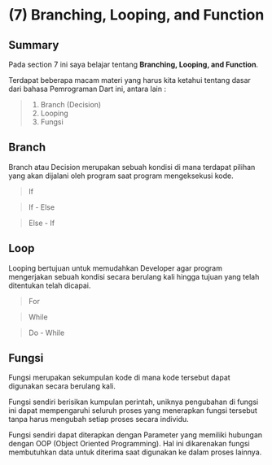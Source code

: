 # **(7) Branching, Looping, and Function**

## **Summary**
Pada section 7 ini saya belajar tentang **Branching, Looping, and Function**.

Terdapat beberapa macam materi yang harus kita ketahui tentang dasar dari bahasa Pemrograman Dart ini, antara lain :
> 1. Branch (Decision)
> 2. Looping
> 3. Fungsi

## **Branch**
Branch atau Decision merupakan sebuah kondisi di mana terdapat pilihan yang akan dijalani oleh program saat program mengeksekusi kode.

> If

> If - Else

> Else - If

## **Loop**
Looping bertujuan untuk memudahkan Developer agar program mengerjakan sebuah kondisi secara berulang kali hingga tujuan yang telah ditentukan telah dicapai.

> For

> While

> Do - While

## **Fungsi**
Fungsi merupakan sekumpulan kode di mana kode tersebut dapat digunakan secara berulang kali.

Fungsi sendiri berisikan kumpulan perintah, uniknya pengubahan di fungsi ini dapat mempengaruhi seluruh proses yang menerapkan fungsi tersebut tanpa harus mengubah setiap proses secara individu.

Fungsi sendiri dapat diterapkan dengan Parameter yang memiliki hubungan dengan OOP (Object Oriented Programming). Hal ini dikarenakan fungsi membutuhkan data untuk diterima saat digunakan ke dalam proses lainnya.
